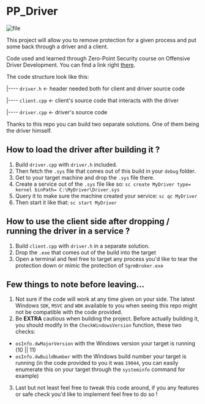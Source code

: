 # PP_Driver

![file](https://github.com/z0ne323/PP_Driver/assets/80288433/6a52f2e1-570d-496b-819d-4857d4caac37)

This project will allow you to remove protection for a given process and put some back through a driver and a client.

Code used and learned through Zero-Point Security course on Offensive Driver Development. You can find a link right [there](https://training.zeropointsecurity.co.uk/courses/offensive-driver-development).

The code structure look like this:

|---- `driver.h` <- header needed both for client and driver source code

|---- `client.cpp` <- client's source code that interacts with the driver

|---- `driver.cpp` <- driver's source code

Thanks to this repo you can build two separate solutions. One of them being the driver himself.

## How to load the driver after building it ?

1. Build `driver.cpp` with `driver.h` included.
2. Then fetch the `.sys` file that comes out of this build in your `debug` folder.
3. Get to your target machine and drop the `.sys` file there.
4. Create a service out of the `.sys` file like so: `sc create MyDriver type= kernel binPath= C:\MyDriver\Driver.sys`
5. Query it to make sure the machine created your service: `sc qc MyDriver`
6. Then start it like that: `sc start MyDriver`

## How to use the client side after dropping / running the driver in a service ?
 
1. Build `client.cpp` with `driver.h` in a separate solution.
2. Drop the `.exe` that comes out of the build into the target
3. Open a terminal and feel free to target any process you'd like to tear the protection down or mimic the protection of `SgrmBroker.exe`

## Few things to note before leaving...

1. Not sure if the code will work at any time given on your side. The latest Windows `SDK`, `MSVC` and `WDK` available to you when seeing this repo might not be compatible with the code provided.
2. Be **EXTRA** cautious when building the project. Before actually building it, you should modify in the `CheckWindowsVersion` function, these two checks:
  - `osInfo.dwMajorVersion` with the Windows version your target is running (10 || 11)
  - `osInfo.dwBuildNumber` with the Windows build number your target is running (in the code provided to you it was `19044`, you can easily enumerate this on your target through the `systeminfo` command for example)
3. Last but not least feel free to tweak this code around, if you any features or safe check you'd like to implement feel free to do so !

